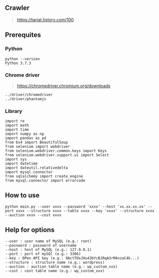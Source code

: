 ## Crawler
> https://tariat.tistory.com/100
## Prerequites
>
### Python
```
python --version
Python 3.7.3
```
### Chrome driver
> https://chromedriver.chromium.org/downloads
```
../driver/chromedriver
../driver/phantomjs
```
### Library
```
import re
import math
import time
import numpy as np
import pandas as pd
from bs4 import BeautifulSoup
from selenium import webdriver
from selenium.webdriver.common.keys import Keys
from selenium.webdriver.support.ui import Select
import sys
import datetime
import dateutil.relativedelta
import mysql.connector
from sqlalchemy import create_engine
from mysql.connector import errorcode
```
## How to use
>
```
python main.py --user xxxx --password 'xxxx' --host 'xx.xx.xx.xx' --port xxxx --structure xxxx --table xxxx --key 'xxxx' --structure xxxx --auction xxxx --cost xxxx
```
## Help for options
>
```
--user : user name of MySQL (e.g.: root)
--password : password of username
--host : host of MySQL (e.g.: 127.0.0.1)
--port : port of mySQl (e.g.: 3306)
--key : OPen API key (e.g.: 9ActTOxJHu43bYcBJRqA3rM4nzaC4k...)
--structure : structure name (e.g.: wordpress)
--auction : auction table name (e.g.: wp_custom_xxx)
--cost : cost table name (e.g.: wp_custom_xxx)
```
